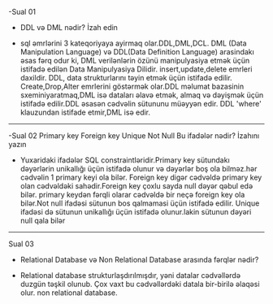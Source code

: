 -Sual 01
- DDL və DML nədir? İzah edin

- sql əmrlərini 3 kateqoriyaya ayirmaq olar.DDL,DML,DCL. DML (Data Manipulation Language) və DDL(Data Definition Language) arasindakı əsas fərq odur ki, DML verilənlərin özünü manipulyasiya etmək üçün istifadə edilən Data Manipulyasiya Dilidir. insert,update,delete emrleri daxildir.
DDL, data strukturlarını təyin etmək üçün istifadə edilir. Create,Drop,Alter emrlerini göstərmək olar.DDL məlumat bazasinin sxeminiyaratmaq,DML isə dataları əlavə etmək, almaq və dəyişmək üçün istifadə edilir.DDL əsasən cədvəlin sütununu  müəyyən edir. DDL 'where' klauzundan istifade etmir,DML isə edir.

--------------------------------------------------------------------------------------------------------------

-Sual 02
Primary key
Foreign key
Unique
Not Null
Bu ifadələr nədir? İzahını yazın

- Yuxaridaki ifadələr SQL constraintləridir.Primary key sütundakı dəyərlərin unikallığı üçün istifadə olunur və dəyərlər boş ola bilməz.hər cədvəlin 1 primary keyi ola bilər. Foreign key digər cədvəldə primary key olan cədvəldəki sahədir.Foreign key çoxlu sayda null dəyər qəbul edə bilər. primary keydən fərqli olarar cədvəldə bir neçə foreign key ola bilər.Not null ifadəsi sütunun bos qalmamasi üçün istifadə edilir. Unique ifadəsi də sütunun unikallığı üçün istifadə olunur.lakin sütunun dəyəri null qala bilər

----------------------------------------------------------------------------------------------------------------

Sual 03
- Relational Database və Non Relational Database arasında fərqlər nədir?

- Relational database strukturlaşdırılmışdır, yəni datalar cədvəllərdə duzgün təşkil olunub. Çox vaxt bu cədvəllərdəki datala bir-birilə əlaqəsi olur. non relational database.

